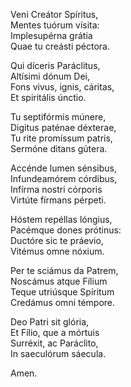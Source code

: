 Veni Creátor Spíritus,\
Mentes tuórum vísita:\
Implesupérna grátia\
Quae tu creásti péctora.

Qui díceris Paráclitus,\
Altísimi dónum Dei,\
Fons vivus, ignis, cáritas,\
Et spiritális únctio.

Tu septifórmis múnere,\
Digitus paténae déxterae,\
Tu rite promíssum patris,\
Sermóne ditans gútera.

Accénde lumen sénsibus,\
Infundeamórem córdibus,\
Infírma nostri córporis\
Virtúte fírmans pérpeti.

Hóstem repéllas lóngius,\
Pacémque dones prótinus:\
Ductóre sic te práevio,\
Vitémus omne nóxium.

Per te sciámus da Patrem,\
Noscámus atque Fílium\
Teque utriúsque Spíritum\
Credámus omni témpore.

Deo Patri sit glória,\
Et Fílio, que a mórtuis\
Surréxit, ac Paráclito,\
In saeculórum sáecula.

Amen.
